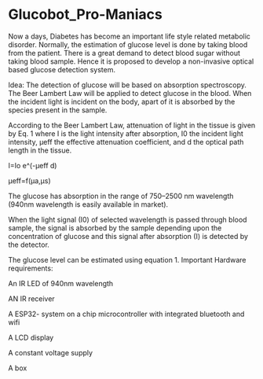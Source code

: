 # Glucobot_Pro-Maniacs
Now a days, Diabetes has become an important life style related metabolic disorder. Normally, the estimation of glucose level is done by taking blood from the patient. There is a great demand to detect blood sugar without taking blood sample. Hence it is proposed to develop a non-invasive optical based glucose detection system.

Idea: The detection of glucose will be based on absorption spectroscopy. The Beer Lambert Law will be applied to detect glucose in the blood. When the incident light is incident on the body, apart of it is absorbed by the species present in the sample.

According to the Beer Lambert Law, attenuation of light in the tissue is given by Eq. 1 where I is the light intensity after absorption, I0 the incident light intensity, µeff the effective attenuation coefficient, and d the optical path length in the tissue. 

I=Io e^(-µeff d)

 µeff=f(µa,µs) 

The glucose has absorption in the range of 750–2500 nm wavelength (940nm wavelength is easily available in market). 

When the light signal (I0) of selected wavelength is passed through blood sample, the signal is absorbed by the sample depending upon the concentration of glucose and this signal after absorption (I) is detected by the detector. 

The glucose level can be estimated using equation 1. Important Hardware requirements: 

An IR LED of 940nm wavelength 

AN IR receiver 

A ESP32- system on a chip microcontroller with integrated bluetooth and wifi 

A LCD display

A constant voltage supply 

A box
